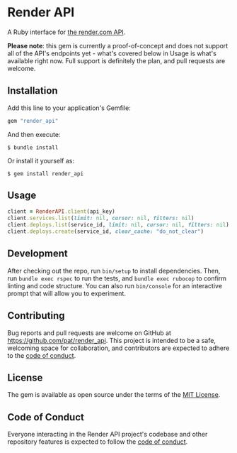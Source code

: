 # Render API

A Ruby interface for [the render.com API](https://render.com/docs/api).

**Please note**: this gem is currently a proof-of-concept and does not support all of the API's endpoints yet - what's covered below in Usage is what's available right now. Full support is definitely the plan, and pull requests are welcome.

## Installation

Add this line to your application's Gemfile:

```ruby
gem "render_api"
```

And then execute:

    $ bundle install

Or install it yourself as:

    $ gem install render_api

## Usage

```ruby
client = RenderAPI.client(api_key)
client.services.list(limit: nil, cursor: nil, filters: nil)
client.deploys.list(service_id, limit: nil, cursor: nil, filters: nil)
client.deploys.create(service_id, clear_cache: "do_not_clear")
```

## Development

After checking out the repo, run `bin/setup` to install dependencies. Then, run `bundle exec rspec` to run the tests, and `bundle exec rubocop` to confirm linting and code structure. You can also run `bin/console` for an interactive prompt that will allow you to experiment.

## Contributing

Bug reports and pull requests are welcome on GitHub at https://github.com/pat/render_api. This project is intended to be a safe, welcoming space for collaboration, and contributors are expected to adhere to the [code of conduct](https://github.com/pat/render_api/blob/main/CODE_OF_CONDUCT.md).

## License

The gem is available as open source under the terms of the [MIT License](https://opensource.org/licenses/MIT).

## Code of Conduct

Everyone interacting in the Render API project's codebase and other repository features is expected to follow the [code of conduct](https://github.com/pat/render_api/blob/main/CODE_OF_CONDUCT.md).

